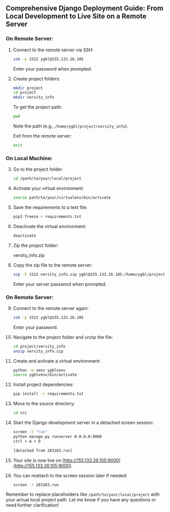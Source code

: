 ## Comprehensive Django Deployment Guide: From Local Development to Live Site on a Remote Server

### On Remote Server:

1. Connect to the remote server via SSH:

    ```bash
    ssh -p 1522 ygbl@155.133.26.105
    ```

    Enter your password when prompted.

2. Create project folders:

    ```bash
    mkdir project
    cd project
    mkdir versity_info
    ```

    To get the project path:

    ```bash
    pwd
    ```

    Note the path (e.g., `/home/ygbl/project/versity_info`).

    Exit from the remote server:

    ```bash
    exit
    ```

### On Local Machine:

3. Go to the project folder:

    ```bash
    cd /path/to/your/local/project
    ```

4. Activate your virtual environment:

    ```bash
    source path/to/your/virtualenv/bin/activate
    ```

5. Save the requirements to a text file:

    ```bash
    pip3 freeze > requirements.txt
    ```

6. Deactivate the virtual environment:

    ```bash
    deactivate
    ```

7. Zip the project folder:

    versity_info.zip

8. Copy the zip file to the remote server:

    ```bash
    scp -P 1522 versity_info.zip ygbl@155.133.26.105:/home/ygbl/project/versity_info
    ```

    Enter your server password when prompted.

### On Remote Server:

9. Connect to the remote server again:

    ```bash
    ssh -p 1522 ygbl@155.133.26.105
    ```

    Enter your password.

10. Navigate to the project folder and unzip the file:

    ```bash
    cd project/versity_info
    unzip versity_info.zip
    ```

11. Create and activate a virtual environment:

    ```bash
    python -m venv ygblvenv
    source ygblvenv/bin/activate
    ```

12. Install project dependencies:

    ```bash
    pip install -r requirements.txt
    ```

13. Move to the source directory:

    ```bash
    cd src
    ```

14. Start the Django development server in a detached screen session:

    ```bash
    screen -S "run"
    python manage.py runserver 0.0.0.0:9000
    ctrl + A + D

    [detached from 283103.run]
    ```
    
15. Your site is now live on [http://155.133.26.105:9000](http://155.133.26.105:9000). 

16. You can reattach to the screen session later if needed:

    ```bash
    screen -r 283103.run
    ```

Remember to replace placeholders like `/path/to/your/local/project` with your actual local project path. Let me know if you have any questions or need further clarification!
